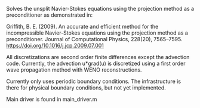 Solves the unsplit Navier-Stokes equations using the projection method as a preconditioner as demonstrated in:

Griffith, B. E. (2009). An accurate and efficient method for the incompressible Navier-Stokes equations using the projection method as a preconditioner. Journal of Computational Physics, 228(20), 7565–7595. https://doi.org/10.1016/j.jcp.2009.07.001


All discretizations are second order finite differences except the advection code. Currently, the advection u*grad(u) is discretized using a first order wave propagation method with WENO reconstructions.

Currently only uses periodic boundary conditions. The infrastructure is there for physical boundary conditions, but not yet implemented.

Main driver is found in main_driver.m
